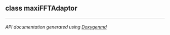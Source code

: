## class maxiFFTAdaptor



---

###### API documentation generated using [Doxygenmd](https://github.com/d99kris/doxygenmd)


